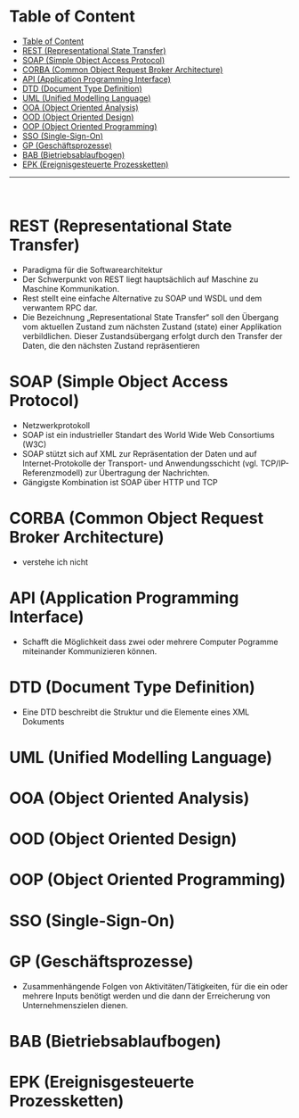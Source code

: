 # Table of Content
- [Table of Content](#table-of-content)
- [REST (Representational State Transfer)](#rest-representational-state-transfer)
- [SOAP (Simple Object Access Protocol)](#soap-simple-object-access-protocol)
- [CORBA (Common Object Request Broker Architecture)](#corba-common-object-request-broker-architecture)
- [API (Application Programming Interface)](#api-application-programming-interface)
- [DTD (Document Type Definition)](#dtd-document-type-definition)
- [UML (Unified Modelling Language)](#uml-unified-modelling-language)
- [OOA (Object Oriented Analysis)](#ooa-object-oriented-analysis)
- [OOD (Object Oriented Design)](#ood-object-oriented-design)
- [OOP (Object Oriented Programming)](#oop-object-oriented-programming)
- [SSO (Single-Sign-On)](#sso-single-sign-on)
- [GP (Geschäftsprozesse)](#gp-geschäftsprozesse)
- [BAB (Bietriebsablaufbogen)](#bab-bietriebsablaufbogen)
- [EPK (Ereignisgesteuerte Prozessketten)](#epk-ereignisgesteuerte-prozessketten)

---
<br>

# REST (Representational State Transfer)
- Paradigma für die Softwarearchitektur
- Der Schwerpunkt von REST liegt hauptsächlich auf Maschine zu Maschine Kommunikation.
- Rest stellt eine einfache Alternative zu SOAP und WSDL und dem verwantem RPC dar.
- Die Bezeichnung „Representational State Transfer“ soll den Übergang vom aktuellen Zustand zum nächsten Zustand (state) einer Applikation verbildlichen. Dieser Zustandsübergang erfolgt durch den Transfer der Daten, die den nächsten Zustand repräsentieren

# SOAP (Simple Object Access Protocol)
- Netzwerkprotokoll
- SOAP ist ein industrieller Standart des World Wide Web Consortiums (W3C)
- SOAP stützt sich auf XML zur Repräsentation der Daten und auf Internet-Protokolle der Transport- und Anwendungsschicht (vgl. TCP/IP-Referenzmodell) zur Übertragung der Nachrichten.
- Gängigste Kombination ist SOAP über HTTP und TCP

# CORBA (Common Object Request Broker Architecture)
- verstehe ich nicht

# API (Application Programming Interface)
- Schafft die Möglichkeit dass zwei oder mehrere Computer Pogramme miteinander Kommunizieren können.

# DTD (Document Type Definition)
- Eine DTD beschreibt die Struktur und die Elemente eines XML Dokuments

# UML (Unified Modelling Language)

# OOA (Object Oriented Analysis)

# OOD (Object Oriented Design)

# OOP (Object Oriented Programming)

# SSO (Single-Sign-On)

# GP (Geschäftsprozesse)
- Zusammenhängende Folgen von Aktivitäten/Tätigkeiten, für die ein oder mehrere Inputs benötigt werden und die dann der Erreicherung von Unternehmenszielen dienen.

# BAB (Bietriebsablaufbogen)

# EPK (Ereignisgesteuerte Prozessketten)